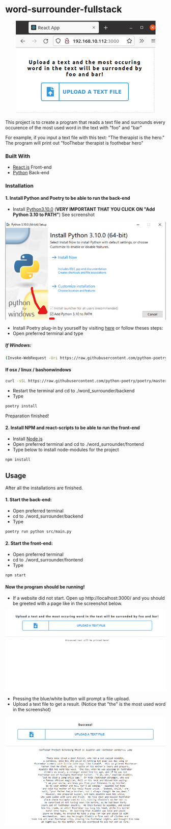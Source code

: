 # word-surrounder-fullstack
<p align="center">
<img src="https://github.com/beamvenom/word_surrounder/blob/main/images/screenshot.png?raw=true" />
</p>

This project is to create a program that reads a text file and surrounds every occurence of the most used word in the text with "foo" and "bar"

For example, if you input a text file with this text: "The therapist is the hero." 
The program will print out "fooThebar therapist is foothebar hero"
### Built With

* [React.js](https://reactjs.org/) Front-end
* [Python](https://www.python.org/) Back-end

### Installation

#### 1. Install Python and Poetry to be able to run the back-end
- Install [Python3.10.0](https://www.python.org/downloads/) (**VERY IMPORTANT THAT YOU CLICK ON "Add Python 3.10 to PATH"**) See screenshot
<p align="center">
<img src="https://github.com/beamvenom/word_surrounder/blob/main/images/pythonscreenshot.png?raw=true" />
</p> 



- Install Poetry plug-in by yourself by visiting [here](https://python-poetry.org/docs/) or follow theses steps:
- Open preferred terminal and type
##### If Windows: 
```bash
(Invoke-WebRequest -Uri https://raw.githubusercontent.com/python-poetry/poetry/master/get-poetry.py -UseBasicParsing).Content | python -
``` 
#### If osx / linux / bashonwindows
```bash
curl -sSL https://raw.githubusercontent.com/python-poetry/poetry/master/get-poetry.py | python -
```

- Restart the terminal and cd to ./word_surrounder/backend
- Type
```bash
poetry install
``` 

Preparation finished! 

#### 2. Install NPM and react-scripts to be able to run the front-end
- Install [Node.js](https://nodejs.org/en/download/)
- Open preferred terminal and  cd to ./word_surrounder/frontend
- Type below to install node-modules for the project
```bash
npm install
```

## Usage

After all the installations are finished.
#### 1. Start the back-end:
- Open preferred terminal
- cd to ./word_surrounder/backend 
- Type
```bash
poetry run python src/main.py
```
#### 2. Start the front-end:
- Open preferred terminal
- cd to ./word_surrounder/frontend 
- Type
```bash
npm start
```
#### Now the program should be running!
- If a website did not start. Open up http://localhost:3000/ and you should be greeted with a page like in the screenshot below.
<p align="center">
<img src="https://github.com/beamvenom/word_surrounder/blob/main/images/screenshot3.png?raw=true" />
</p>

- Pressing the blue/white button will prompt a file upload. 
- Upload a text file to get a result. (Notice that "the" is the most used word in the screenshot)

<p align="center">
<img src="https://github.com/beamvenom/word_surrounder/blob/main/images/screenshot2.png?raw=true" />
</p>

